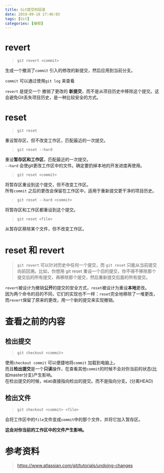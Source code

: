 ```yaml
---
title: Git提交的回滚
date: 2019-09-18 17:46:03
tags: [Git]
categories: [编程]
---
```


# revert
> `git revert <commit>`

生成一个撤消了`commit` 引入的修改的新提交，然后应用到当前分支。

`commit` 可以通过使用`git log` 来查看

`revert` 是提交一个 撤销了更改的 **新提交**，而不是从项目历史中移除这个提交。这会避免Git丢失项目历史，是一种比较安全的方式。

# reset
> `git reset`

重设暂存区，但不改变工作区，匹配最近的一次提交。

> `git reset --hard`

重设**暂存区和工作区**，匹配最近的一次提交。  
`--hard` 会使git更改工作区中的文件。确定要扔掉本地的开发进度再使用。

> `git reset <commit>`

将暂存区重设到这个提交，但不改变工作区。  
所有`commit` 之后的更改会保留在工作区中，适用于重新提交更干净的项目历史。

> `git reset --hard <commit>`

将暂存区和工作区都重设到这个提交。

> `git reset <file>`

从暂存区移除某个文件，但不改变工作区。

<!-- more -->

# reset 和 revert
>`git revert` 可以针对历史中任何一个提交，而 `git reset` 只能从当前提交向前回溯。比如，你想用 git reset 重设一个旧的提交，你不得不移除那个提交后的所有提交，再移除那个提交，然后重新提交后面的所有提交。

`revert`被设计为撤销**公开**的提交的安全方式，`reset`被设计为重设**本地**更改。  
因为两个命令的目的不同，它们的实现也不一样：`reset`完全地移除了一堆更改，而`revert`保留了原来的更改，用一个新的提交来实现撤销。

# 查看之前的内容
## 检出提交
> `git checkout <commit>`

使用`checkout commit` 可以便捷地将`commit` 加载到电脑上。  
而且**检出提交**是一个**只读**操作，在查看其他`commit`的时候不会对你当前的状态(比如master分支)产生影响。  
在检出提交的时候，`HEAD`直接指向检出的提交。而不是指向分支。(分离HEAD)

## 检出文件
> `git checkout <commit> <file>`

会将工作区中的`file`文件变成`commit`中的那个文件，并将它加入暂存区。

**这会对你当前的工作区中的文件产生影响。**

# 参考资料
> https://www.atlassian.com/git/tutorials/undoing-changes